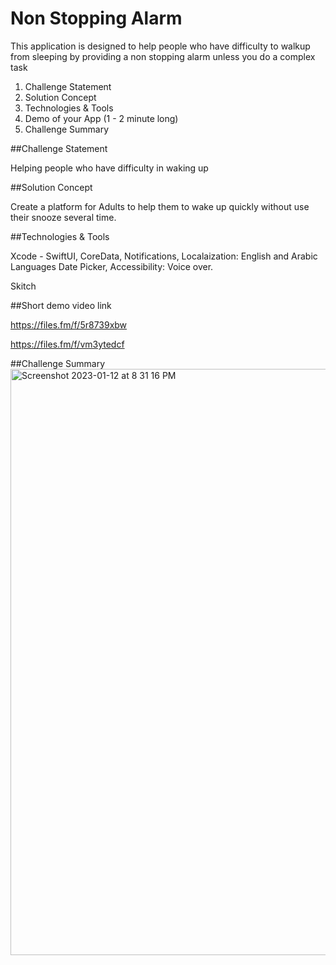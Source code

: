 #  Non Stopping Alarm
This application is designed to help people who have difficulty to walkup from sleeping by providing a non stopping alarm unless you do a complex task

1. Challenge Statement
2. Solution Concept
3. Technologies & Tools
4. Demo of your App (1 - 2 minute long)
5. Challenge Summary


##Challenge Statement

Helping people who have difficulty in waking up

##Solution Concept

Create a platform for Adults to help them to wake up quickly without use their snooze several time. 

##Technologies & Tools

Xcode - SwiftUI, CoreData, Notifications, Localaization: English and Arabic Languages
Date Picker, Accessibility: Voice over.

Skitch 

##Short demo video link

https://files.fm/f/5r8739xbw

https://files.fm/f/vm3ytedcf

##Challenge Summary
<img width="938" alt="Screenshot 2023-01-12 at 8 31 16 PM" src="https://user-images.githubusercontent.com/116644229/212138491-6620777a-9339-45fe-9992-99e99dc5a3ab.png">




